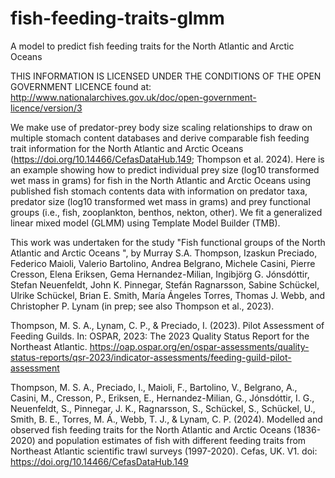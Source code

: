 # fish-feeding-traits-glmm
A model to predict fish feeding traits for the North Atlantic and Arctic Oceans

THIS INFORMATION IS LICENSED UNDER THE CONDITIONS OF THE OPEN GOVERNMENT LICENCE found at: http://www.nationalarchives.gov.uk/doc/open-government-licence/version/3

We make use of predator-prey body size scaling relationships to draw on multiple stomach content databases and derive comparable fish feeding trait information for the North Atlantic and Arctic Oceans (https://doi.org/10.14466/CefasDataHub.149; Thompson et al. 2024). Here is an example showing how to predict individual prey size (log10 transformed wet mass in grams) for fish in the North Atlantic and Arctic Oceans using published fish stomach contents data with information on predator taxa, predator size (log10 transformed wet mass in grams) and prey functional groups (i.e., fish, zooplankton, benthos, nekton, other). We fit a generalized linear mixed model (GLMM) using Template Model Builder (TMB).

This work was undertaken for the study "Fish functional groups of the North Atlantic and Arctic Oceans ", by Murray S.A. Thompson, Izaskun Preciado, Federico Maioli, Valerio Bartolino, Andrea Belgrano, Michele Casini, Pierre Cresson, Elena Eriksen, Gema Hernandez-Milian, Ingibjörg G. Jónsdóttir, Stefan Neuenfeldt, John K. Pinnegar, Stefán Ragnarsson, Sabine Schückel, Ulrike Schückel, Brian E. Smith, María Ángeles Torres, Thomas J. Webb, and Christopher P. Lynam (in prep; see also Thompson et al., 2023).

Thompson, M. S. A., Lynam, C. P., & Preciado, I. (2023). Pilot Assessment of Feeding Guilds. In: OSPAR, 2023: The 2023 Quality Status Report for the Northeast Atlantic. https://oap.ospar.org/en/ospar-assessments/quality-status-reports/qsr-2023/indicator-assessments/feeding-guild-pilot-assessment

Thompson, M. S. A., Preciado, I., Maioli, F., Bartolino, V., Belgrano, A., Casini, M., Cresson, P., Eriksen, E., Hernandez-Milian, G., Jónsdóttir, I. G., Neuenfeldt, S., Pinnegar, J. K., Ragnarsson, S., Schückel, S., Schückel, U., Smith, B. E., Torres, M. Á., Webb, T. J., & Lynam, C. P. (2024). Modelled and observed fish feeding traits for the North Atlantic and Arctic Oceans (1836-2020) and population estimates of fish with different feeding traits from Northeast Atlantic scientific trawl surveys (1997-2020). Cefas, UK. V1. doi: https://doi.org/10.14466/CefasDataHub.149
